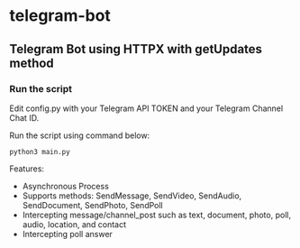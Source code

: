 # telegram-bot

## Telegram Bot using HTTPX with getUpdates method

### Run the script
Edit config.py with your Telegram API TOKEN and your Telegram Channel Chat ID.

Run the script using command below:

`python3 main.py`

Features:
- Asynchronous Process
- Supports methods: SendMessage, SendVideo, SendAudio, SendDocument, SendPhoto, SendPoll
- Intercepting message/channel_post such as text, document, photo, poll, audio, location, and contact
- Intercepting poll answer

